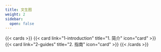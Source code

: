 ```yaml
---
title: 文生图
weight: 2
sidebar:
  open: false
---
```



{{< cards >}}
  {{< card link="1-introduction" title="1. 简介" icon="card" >}}
  {{< card link="2-guides" title="2. 指南" icon="card" >}}
{{< /cards >}}

